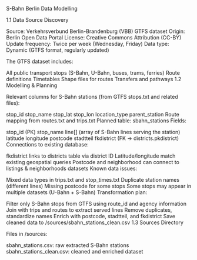 S-Bahn Berlin Data Modelling

1.1 Data Source Discovery

Source: Verkehrsverbund Berlin-Brandenburg (VBB) GTFS dataset
Origin: Berlin Open Data Portal
License: Creative Commons Attribution (CC-BY)
Update frequency: Twice per week (Wednesday, Friday)
Data type: Dynamic (GTFS format, regularly updated)

The GTFS dataset includes:

All public transport stops (S-Bahn, U-Bahn, buses, trams, ferries)
Route definitions
Timetables
Shape files for routes
Transfers and pathways
1.2 Modelling & Planning

Relevant columns for S-Bahn stations (from GTFS stops.txt and related files):

stop_id
stop_name
stop_lat
stop_lon
location_type
parent_station
Route mapping from routes.txt and trips.txt
Planned table: sbahn_stations
Fields:

stop_id (PK)
stop_name
line[] (array of S-Bahn lines serving the station)
latitude
longitude
postcode
stadtteil
fkdistrict (FK → districts.pkdistrict)
Connections to existing database:

fkdistrict links to districts table via district ID
Latitude/longitude match existing geospatial queries
Postcode and neighborhood can connect to listings & neighborhoods datasets
Known data issues:

Mixed data types in trips.txt and stop_times.txt
Duplicate station names (different lines)
Missing postcode for some stops
Some stops may appear in multiple datasets (U-Bahn + S-Bahn)
Transformation plan:

Filter only S-Bahn stops from GTFS using route_id and agency information
Join with trips and routes to extract served lines
Remove duplicates, standardize names
Enrich with postcode, stadtteil, and fkdistrict
Save cleaned data to /sources/sbahn_stations_clean.csv
1.3 Sources Directory

Files in /sources:

sbahn_stations.csv: raw extracted S-Bahn stations
sbahn_stations_clean.csv: cleaned and enriched dataset
